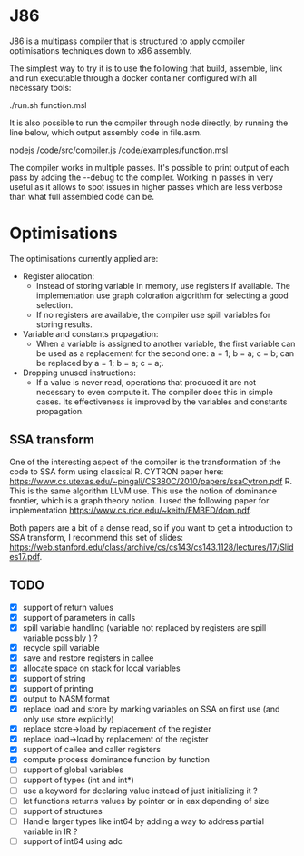 # J86
J86 is a multipass compiler that is structured to apply compiler optimisations techniques down to x86 assembly.

The simplest way to try it is to use the following that build, assemble, link and run executable through a docker container configured with all necessary tools:

./run.sh function.msl

It is also possible to run the compiler through node directly, by running the line below, which output assembly code in file.asm.

nodejs /code/src/compiler.js /code/examples/function.msl

The compiler works in multiple passes. It's possible to print output of each pass by adding the --debug to the compiler. Working in passes in very useful as it allows to spot issues in higher passes which are less verbose than what full assembled code can be.

# Optimisations

The optimisations currently applied are:
- Register allocation:
  - Instead of storing variable in memory, use registers if available. The implementation use graph coloration algorithm for selecting a good selection.
  - If no registers are available, the compiler use spill variables for storing results.
- Variable and constants propagation:
  - When a variable is assigned to another variable, the first variable can be used as a replacement for the second one: a = 1; b = a; c = b; can be replaced by a = 1; b = a; c = a;. 
- Dropping unused instructions:
  -  If a value is never read, operations that produced it are not necessary to even compute it. The compiler does this in simple cases. Its effectiveness is improved by the variables and constants propagation.

## SSA transform

One of the interesting aspect of the compiler is the transformation of the code to SSA form using classical R. CYTRON paper here: https://www.cs.utexas.edu/~pingali/CS380C/2010/papers/ssaCytron.pdf
R. This is the same algorithm LLVM use. This use the notion of dominance frontier, which is a graph theory notion. I used the following paper for implementation https://www.cs.rice.edu/~keith/EMBED/dom.pdf.

Both papers are a bit of a dense read, so if you want to get a introduction to SSA transform, I recommend this set of slides: https://web.stanford.edu/class/archive/cs/cs143/cs143.1128/lectures/17/Slides17.pdf.

## TODO

*   [x] support of return values
*   [x] support of parameters in calls
*   [x] spill variable handling (variable not replaced by registers are spill variable possibly ) ?
*   [x] recycle spill variable
*   [x] save and restore registers in callee
*   [x] allocate space on stack for local variables
*   [x] support of string
*   [x] support of printing
*   [x] output to NASM format
*   [x] replace load and store by marking variables on SSA on first use (and only use store explicitly)
*   [x] replace store->load by replacement of the register
*   [x] replace load->load by replacement of the register
*   [x] support of callee and caller registers 
*   [x] compute process dominance function by function
*   [ ] support of global variables
*   [ ] support of types (int and int*)
*   [ ] use a keyword for declaring value instead of just initializing it ?
*   [ ] let functions returns values by pointer or in eax depending of size
*   [ ] support of structures
*   [ ] Handle larger types like int64 by adding a way to address partial variable in IR ?
*   [ ] support of int64 using adc